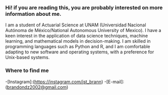 

<!--
**HitBrann/HitBrann** is a ✨ _special_ ✨ repository because its `README.md` (this file) appears on your GitHub profile.

Here are some ideas to get you started:

- 🔭 I’m currently working on ...
- 🌱 I’m currently learning ...
- 👯 I’m looking to collaborate on ...
- 🤔 I’m looking for help with ...
- 💬 Ask me about ...
- 📫 How to reach me: ...
- 😄 Pronouns: ...
- ⚡ Fun fact: ...
-->

### Hi! if you are reading this, you are probably interested on more information about me.

I am a student of Actuarial Science at UNAM (Universidad Nacional Autónoma de México/National Autonomous University of Mexico). I have a keen interest in the application of data science techniques, machine learning, and mathematical models in decision-making. I am skilled in programming languages such as Python and R, and I am comfortable adapting to new software and operating systems, with a preference for Unix-based systems.

### Where to find me

-[Instagram]:(https://instagram.com/jst_brann)
-[E-mail]: (brandondz2002@gmail.com)
